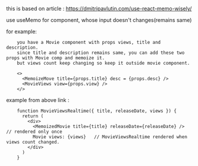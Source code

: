 this is based on article : https://dmitripavlutin.com/use-react-memo-wisely/

use useMemo for component, whose input doesn't changes(remains same)

for example: 

        you have a Movie component with props views, title and description. 
        since title and description remains same, you can add these two props with Movie comp and memoize it.
        but views count keep changing so keep it outside movie component.

        <>
          <MemoizeMove title={props.title} desc = {props.desc} />
          <MovieViews view={props.view} />
        </>

example from above link : 

        function MovieViewsRealtime({ title, releaseDate, views }) {
          return (
            <div>
              <MemoizedMovie title={title} releaseDate={releaseDate} />  // rendered only once
              Movie views: {views}   // MovieViewsRealtime rendered when views count changed.
            </div>
          )
        }
